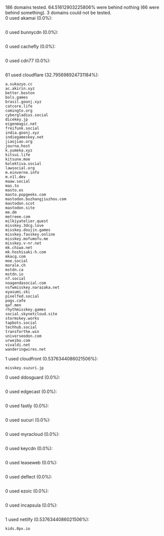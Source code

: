 186 domains tested. 64.51612903225806% were behind nothing (66 were behind something). 3 domains could not be tested.<br>
0 used akamai (0.0%):
```

```

0 used bunnycdn (0.0%):
```

```

0 used cachefly (0.0%):
```

```

0 used cdn77 (0.0%):
```

```

61 used cloudflare (32.795698924731184%):
```
a.sukazyo.cc
ac.akirin.xyz
better.boston
bols.games
brasil.goonj.xyz
catcore.life
comingto.org
cybergladius.social
dicekey.jp
eigenmagic.net
freifunk.social
india.goonj.xyz
indiegameskey.net
jiaojiao.org
journa.host
k.yumeka.xyz
kitsui.life
kitsune.moe
kolektiva.social
lawsocial.org
m.einverne.info
m.n1l.dev
maaw.social
mas.to
masto.es
masto.popgeeks.com
mastodon.buzhangjiuzhou.com
mastodon.scot
mastodon.site
me.dm
metreee.com
milkiyatelier.quest
misskey.3dcg.love
misskey.doujin.games
misskey.favskey.online
misskey.mofumofu.me
misskey.v-nr.net
mk.chiwa.net
mk.hoshisaki-h.com
mkacg.com
moe.social
morale.ch
mstdn.ca
mstdn.io
n7.social
noagendasocial.com
nsfwmisskey.narazaka.net
oyasumi.ski
pixelfed.social
pogs.cafe
qaf.men
rhythmisskey.games
social.skynetcloud.site
stormskey.works
tapbots.social
techhub.social
transforthe.win
universeodon.com
urweibo.com
vivaldi.net
wanderingwires.net
```

1 used cloudfront (0.5376344086021506%):
```
misskey.suzuri.jp
```

0 used ddosguard (0.0%):
```

```

0 used edgecast (0.0%):
```

```

0 used fastly (0.0%):
```

```

0 used sucuri (0.0%):
```

```

0 used myracloud (0.0%):
```

```

0 used keycdn (0.0%):
```

```

0 used leaseweb (0.0%):
```

```

0 used deflect (0.0%):
```

```

0 used ezoic (0.0%):
```

```

0 used incapsula (0.0%):
```

```

1 used netlify (0.5376344086021506%):
```
kids.0px.io
```
